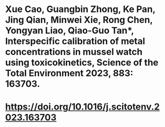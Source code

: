 # Xue Cao, Guangbin Zhong, Ke Pan, Jing Qian, Minwei Xie, Rong Chen, Yongyan Liao, Qiao-Guo Tan*, Interspecific calibration of metal concentrations in mussel watch using toxicokinetics, Science of the Total Environment 2023, 883: 163703.

# https://doi.org/10.1016/j.scitotenv.2023.163703
